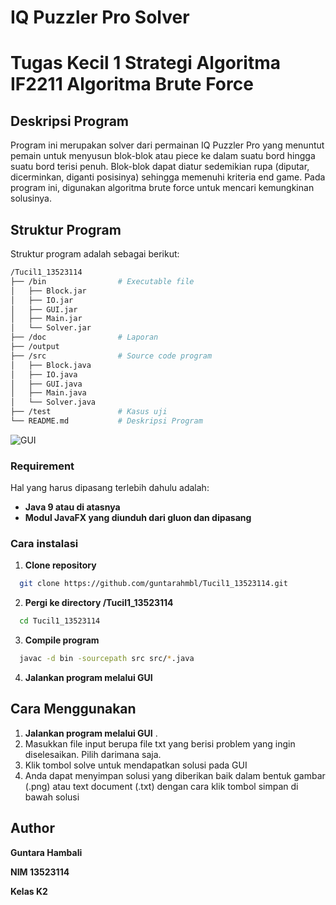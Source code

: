 #  IQ Puzzler Pro Solver
# Tugas Kecil 1 Strategi Algoritma IF2211 Algoritma Brute Force

## Deskripsi Program
Program ini merupakan solver dari permainan IQ Puzzler Pro yang menuntut pemain untuk menyusun blok-blok atau piece ke dalam suatu bord hingga suatu bord terisi penuh.
Blok-blok dapat diatur sedemikian rupa (diputar, dicerminkan, diganti posisinya) sehingga memenuhi kriteria end game. Pada program ini, digunakan algoritma brute force
untuk mencari kemungkinan solusinya.

##  Struktur Program
Struktur program adalah sebagai berikut:
```sh
/Tucil1_13523114
├── /bin                # Executable file
│   ├── Block.jar    
│   ├── IO.jar
│   ├── GUI.jar       
│   ├── Main.jar    
│   └── Solver.jar    
├── /doc                # Laporan
├── /output             
├── /src                # Source code program
│   ├── Block.java     
│   ├── IO.java   
│   ├── GUI.java     
│   ├── Main.java      
│   └── Solver.java
├── /test               # Kasus uji
└── README.md           # Deskripsi Program
```
![GUI](https://github.com/user-attachments/assets/291cab18-599a-4734-a492-f22657b237c9)
### Requirement
Hal yang harus dipasang terlebih dahulu adalah:
- **Java 9 atau di atasnya**
- **Modul JavaFX yang diunduh dari gluon dan dipasang**

### Cara instalasi
1. **Clone repository**

```bash
  git clone https://github.com/guntarahmbl/Tucil1_13523114.git
```

2. **Pergi ke directory /Tucil1_13523114**

```bash
  cd Tucil1_13523114
```

3. **Compile program**

```bash
  javac -d bin -sourcepath src src/*.java
```

4. **Jalankan program melalui GUI**

## **Cara Menggunakan**

1. **Jalankan program melalui GUI** .
2. Masukkan file input berupa file txt yang berisi problem yang ingin diselesaikan. Pilih darimana saja.
3. Klik tombol solve untuk mendapatkan solusi pada GUI
4. Anda dapat menyimpan solusi yang diberikan baik dalam bentuk gambar (.png) atau text document (.txt) dengan cara klik tombol simpan di bawah solusi

## **Author**
**Guntara Hambali**

**NIM 13523114**

**Kelas K2**